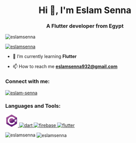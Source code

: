 <h1 align="center">Hi 👋, I'm Eslam Senna</h1>
<h3 align="center">A Flutter developer from Egypt</h3>

<p align="left"> <img src="https://komarev.com/ghpvc/?username=eslamsenna&label=Profile%20views&color=0e75b6&style=flat" alt="eslamsenna" /> </p>

<p align="left"> <a href="https://github.com/ryo-ma/github-profile-trophy"><img src="https://github-profile-trophy.vercel.app/?username=eslamsenna" alt="eslamsenna" /></a> </p>

- 🌱 I’m currently learning **Flutter**

- 📫 How to reach me **eslamsenna932@gmail.com**

<h3 align="left">Connect with me:</h3>
<p align="left">
<a href="https://linkedin.com/in/eslam-senna" target="blank"><img align="center" src="https://raw.githubusercontent.com/rahuldkjain/github-profile-readme-generator/master/src/images/icons/Social/linked-in-alt.svg" alt="eslam-senna" height="30" width="40" /></a>
</p>

<h3 align="left">Languages and Tools:</h3>
<p align="left"> <a href="https://www.w3schools.com/cs/" target="_blank" rel="noreferrer"> <img src="https://raw.githubusercontent.com/devicons/devicon/master/icons/csharp/csharp-original.svg" alt="csharp" width="40" height="40"/> </a> <a href="https://dart.dev" target="_blank" rel="noreferrer"> <img src="https://www.vectorlogo.zone/logos/dartlang/dartlang-icon.svg" alt="dart" width="40" height="40"/> </a> <a href="https://firebase.google.com/" target="_blank" rel="noreferrer"> <img src="https://www.vectorlogo.zone/logos/firebase/firebase-icon.svg" alt="firebase" width="40" height="40"/> </a> <a href="https://flutter.dev" target="_blank" rel="noreferrer"> <img src="https://www.vectorlogo.zone/logos/flutterio/flutterio-icon.svg" alt="flutter" width="40" height="40"/> </a> </p>

<p><img align="left" src="https://github-readme-stats.vercel.app/api/top-langs?username=eslamsenna&show_icons=true&locale=en&layout=compact" alt="eslamsenna" /></p>

<p>&nbsp;<img align="center" src="https://github-readme-stats.vercel.app/api?username=eslamsenna&show_icons=true&locale=en" alt="eslamsenna" /></p>
